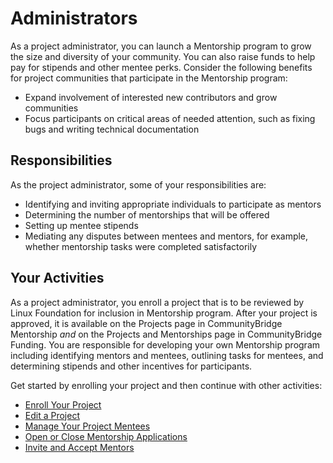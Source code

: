 # Administrators

As a project administrator, you can launch a Mentorship program to grow the size and diversity of your community. You can also raise funds to help pay for stipends and other mentee perks. Consider the following benefits for project communities that participate in the Mentorship program:

* Expand involvement of interested new contributors and grow communities
* Focus participants on critical areas of needed attention, such as fixing bugs and writing technical documentation

## Responsibilities <a id="Administrators-Responsibilities"></a>

As the project administrator, some of your responsibilities are:

* Identifying and inviting appropriate individuals to participate as mentors
* Determining the number of mentorships that will be offered
* Setting up mentee stipends
* Mediating any disputes between mentees and mentors, for example, whether mentorship tasks were completed satisfactorily

## Your Activities <a id="Administrators-YourActivities"></a>

As a project administrator, you enroll a project that is to be reviewed by Linux Foundation for inclusion in Mentorship program. After your project is approved, it is available on the Projects page in CommunityBridge Mentorship _and_ on the Projects and Mentorships page in CommunityBridge Funding. You are responsible for developing your own Mentorship program including identifying mentors and mentees, outlining tasks for mentees, and determining stipends and other incentives for participants.

Get started by enrolling your project and then continue with other activities:

* [Enroll Your Project](enroll-your-project/)
* [Edit a Project](edit-a-project.md)
* [Manage Your Project Mentees](manage-mentee-applications.md)
* [Open or Close Mentorship Applications](open-or-close-mentorship-applications.md)
* [Invite and Accept Mentors](adding-mentors.md)

